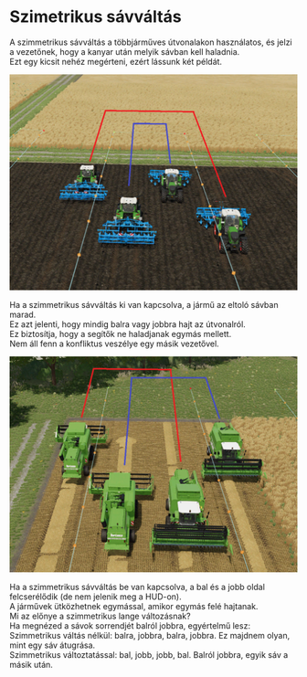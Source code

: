 # Szimetrikus sávváltás  
A szimmetrikus sávváltás a többjárműves útvonalakon használatos, és jelzi a vezetőnek, hogy a kanyar után melyik sávban kell haladnia.  
Ezt egy kicsit nehéz megérteni, ezért lássunk két példát.  


![Image](../assets/images/regularchange_0_0_1020_765.png)

  
Ha a szimmetrikus sávváltás ki van kapcsolva, a jármű az eltoló sávban marad.  
Ez azt jelenti, hogy mindig balra vagy jobbra hajt az útvonalról.  
Ez biztosítja, hogy a segítők ne haladjanak egymás mellett.  
Nem áll fenn a konfliktus veszélye egy másik vezetővel.  


![Image](../assets/images/symetricchange_0_0_1020_765.png)

  
Ha a szimmetrikus sávváltás be van kapcsolva, a bal és a jobb oldal felcserélődik (de nem jelenik meg a HUD-on).  
A járművek ütközhetnek egymással, amikor egymás felé hajtanak.  
Mi az előnye a szimmetrikus lange változásnak?  
Ha megnézed a sávok sorrendjét balról jobbra, egyértelmű lesz:  
Szimmetrikus váltás nélkül: balra, jobbra, balra, jobbra. Ez majdnem olyan, mint egy sáv átugrása.  
Szimmetrikus változtatással: bal, jobb, jobb, bal. Balról jobbra, egyik sáv a másik után.  


